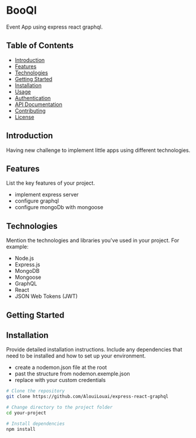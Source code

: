 # BooQl

Event App using express react graphql.

## Table of Contents

- [Introduction](#introduction)
- [Features](#features)
- [Technologies](#technologies)
- [Getting Started](#getting-started)
- [Installation](#installation)
- [Usage](#usage)
- [Authentication](#authentication)
- [API Documentation](#api-documentation)
- [Contributing](#contributing)
- [License](#license)

## Introduction

Having new challenge to implement little apps using different technologies.

## Features

List the key features of your project.

- implement express server
- configure graphql
- configure mongoDb with mongoose

## Technologies

Mention the technologies and libraries you've used in your project. For example:

- Node.js
- Express.js
- MongoDB
- Mongoose
- GraphQL
- React
- JSON Web Tokens (JWT)

## Getting Started

## Installation

Provide detailed installation instructions. Include any dependencies that need to be installed and how to set up your environment.

- create a nodemon.json file at the root 
- past the structure from nodemon.exemple.json
- replace with your custom credentials

```bash
# Clone the repository
git clone https://github.com/AlouiLouai/express-react-graphql

# Change directory to the project folder
cd your-project

# Install dependencies
npm install